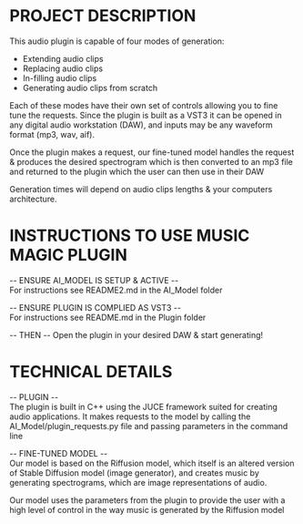 # PROJECT DESCRIPTION

This audio plugin is capable of four modes of generation:
- Extending audio clips
- Replacing audio clips
- In-filling audio clips
- Generating audio clips from scratch

Each of these modes have their own set of controls allowing you to fine tune the requests.
Since the plugin is built as a VST3 it can be opened in any digital audio workstation (DAW),
and inputs may be any waveform format (mp3, wav, aif).

Once the plugin makes a request, our fine-tuned model handles the request & produces the desired spectrogram 
which is then converted to an mp3 file and returned to the plugin which the user can then use in their DAW

Generation times will depend on audio clips lengths & your computers architecture.

# INSTRUCTIONS TO USE MUSIC MAGIC PLUGIN

-- ENSURE AI_MODEL IS SETUP & ACTIVE --  
For instructions see README2.md in the AI_Model folder

-- ENSURE PLUGIN IS COMPLIED AS VST3 --  
For instructions see README.md in the Plugin folder

-- THEN --
Open the plugin in your desired DAW & start generating!

# TECHNICAL DETAILS

-- PLUGIN --  
The plugin is built in C++ using the JUCE framework suited for creating audio applications.
It makes requests to the model by calling the AI_Model/plugin_requests.py file and passing parameters in the command line

-- FINE-TUNED MODEL --  
Our model is based on the Riffusion model, which itself is an altered version of Stable Diffusion model (image generator), and 
creates music by generating spectrograms, which are image representations of audio.

Our model uses the parameters from the plugin to provide the user with a high level of control in the way music is generated
by the Riffusion model